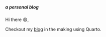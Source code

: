 ##### a personal blog

Hi there :smile:,

Checkout my [blog](https://kimsjune.github.io) in the making using Quarto.